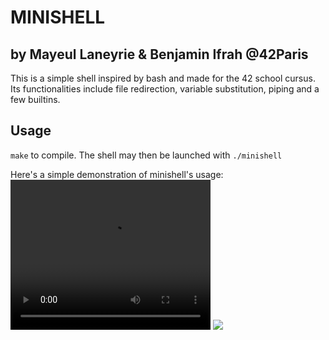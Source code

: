 # MINISHELL

## by Mayeul Laneyrie & Benjamin Ifrah @42Paris

This is a simple shell inspired by bash and made for the 42 school cursus.
Its functionalities include file redirection, variable substitution, piping and
a few builtins.

## Usage

`make` to compile. The shell may then be launched with `./minishell`

Here's a simple demonstration of minishell's usage:
<video width="320" height="240" controls>
  <source src="https://github.com/user-attachments/assets/1f710dbc-c55d-4338-b8af-4383e40f7389" type="video/mp4">
</video>
![](https://github.com/user-attachments/assets/1f710dbc-c55d-4338-b8af-4383e40f7389)

